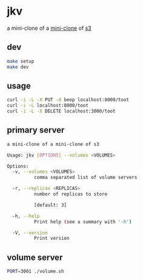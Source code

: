 # jkv

a mini-clone of a [mini-clone](https://github.com/geohot/minikeyvalue) of [s3](https://aws.amazon.com/s3/)

## dev

```bash
make setup
make dev
```

## usage

```bash
curl -i -L -X PUT -d beep localhost:8000/toot
curl -i -L localhost:8000/toot
curl -i -L -X DELETE localhost:3000/toot
```

## primary server

```bash
a mini-clone of a mini-clone of s3

Usage: jkv [OPTIONS] --volumes <VOLUMES>

Options:
  -v, --volumes <VOLUMES>
          comma separated list of volume servers

  -r, --replicas <REPLICAS>
          number of replicas to store

          [default: 3]

  -h, --help
          Print help (see a summary with '-h')

  -V, --version
          Print version
```

## volume server

```bash
PORT=3001 ./volume.sh
```
